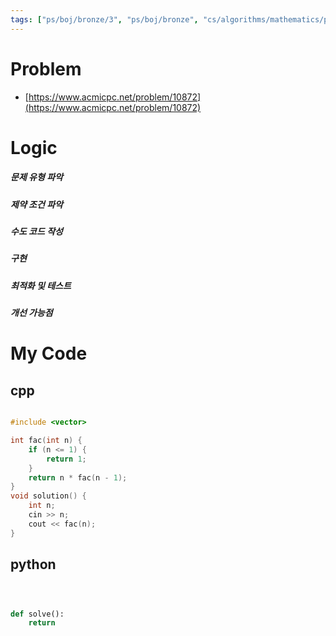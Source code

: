```yaml
---
tags: ["ps/boj/bronze/3", "ps/boj/bronze", "cs/algorithms/mathematics/ps","cs/algorithms/implementation/ps"]
---
```


# Problem
- [https://www.acmicpc.net/problem/10872](https://www.acmicpc.net/problem/10872)

# Logic
##### 문제 유형 파악

##### 제약 조건 파악

##### 수도 코드 작성

##### 구현

##### 최적화 및 테스트

##### 개선 가능점

# My Code

## cpp

```cpp title="boj/10872.cpp"

#include <vector>

int fac(int n) {
    if (n <= 1) {
        return 1;
    }
    return n * fac(n - 1);
}
void solution() {
    int n;
    cin >> n;
    cout << fac(n);
}


```

## python

```python title="boj/10872.py"



def solve():
    return


```
